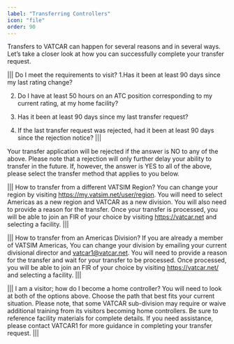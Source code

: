 ```yaml
---
label: "Transferring Controllers"
icon: "file"
order: 90
---
```


Transfers to VATCAR can happen for several reasons and in several ways. Let’s take a closer look at how you can successfully complete your transfer request.

||| Do I meet the requirements to visit?
1.Has it been at least 90 days since my last rating change?

2. Do I have at least 50 hours on an ATC position corresponding to my current rating, at my home facility?

3. Has it been at least 90 days since my last transfer request?

4. If the last transfer request was rejected, had it been at least 90 days since the rejection notice?
|||

Your transfer application will be rejected if the answer is NO to any of the above. Please note that a rejection will only further delay your ability to transfer in the future. If, however, the answer is YES to all of the above, please select the transfer method that applies to you below.

||| How to transfer from a different VATSIM Region?
You can change your region by visiting https://my.vatsim.net/user/region. You will need to select Americas as a new region and VATCAR as a new division. You will also need to provide a reason for the transfer. Once your transfer is processed, you will be able to join an FIR of your choice by visiting https://vatcar.net and selecting a facility.
|||

||| How to transfer from an Americas Division?
If you are already a member of VATSIM Americas, You can change your division by emailing your current divisional director and vatcar1@vatcar.net. You will need to provide a reason for the transfer and wait for your transfer to be processed. Once processed, you will be able to join an FIR of your choice by visiting https://vatcar.net/ and selecting a facility.
|||

||| I am a visitor; how do I become a home controller?
You will need to look at both of the options above. Choose the path that best fits your current situation. Please note, that some VATCAR sub-division may require or waive additional training from its visitors becoming home controllers. Be sure to reference facility materials for complete details. If you need assistance, please contact VATCAR1 for more guidance in completing your transfer request.
|||
